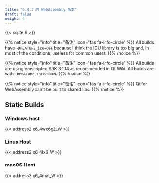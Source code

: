 ```yaml
---
title: "6.4.2 的 WebAssembly 版本"
draft: false
weight: 4
---
```


{{< sqlite 6 >}}

{{% notice style="info" title="备注"  icon="fas fa-info-circle" %}}
All builds have `-DFEATURE_icu=OFF` because I think the ICU library is too big and, in most of the conditions, useless for common users.
{{% /notice %}}

{{% notice style="info" title="备注"  icon="fas fa-info-circle" %}}
All builds are using emscripten SDK 3.1.14 as recommended in Qt Wiki. All builds are with `-DFEATURE_thread=ON`.
{{% /notice %}}

{{% notice style="info" title="备注"  icon="fas fa-info-circle" %}}
Qt for WebAssembly can't be built to shared libs.
{{% /notice %}}

## Static Builds

### Windows host

{{< address2 q6_4wx6g2_W >}}

### Linux Host

{{< address2 q6_4lx6_W >}}

### macOS Host

{{< address2 q6_4mal_W >}}
